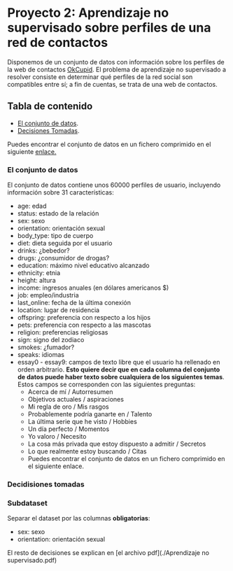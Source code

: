 # Proyecto 2: Aprendizaje no supervisado sobre perfiles de una red de contactos

Disponemos de un conjunto de datos con información sobre los perfiles de la web de contactos [OkCupid](https://www.okcupid.com/). El problema de aprendizaje no supervisado a resolver consiste en determinar qué perfiles de la red social son compatibles entre sí; a fin de cuentas, se trata de una web de contactos.

## Tabla de contenido

- [El conjunto de datos](#el-conjunto-de-datos).
- [Decisiones Tomadas](#decidisiones-tomadas).

Puedes encontrar el conjunto de datos en un fichero comprimido en el siguiente [enlace.](https://drive.upm.es/index.php/s/LkFtKeCdq9ElQZX)


### El conjunto de datos
El conjunto de datos contiene unos 60000 perfiles de usuario, incluyendo información sobre 31 características:

- age: edad
- status: estado de la relación
- sex: sexo
- orientation: orientación sexual
- body_type: tipo de cuerpo
- diet: dieta seguida por el usuario
- drinks: ¿bebedor?
- drugs: ¿consumidor de drogas?
- education: máximo nivel educativo alcanzado
- ethnicity: etnia
- height: altura
- income: ingresos anuales (en dólares americanos $)
- job: empleo/industria
- last_online: fecha de la última conexión
- location: lugar de residencia
- offspring: preferencia con respecto a los hijos
- pets: preferencia con respecto a las mascotas
- religion: preferencias religiosas
- sign: signo del zodiaco
- smokes: ¿fumador?
- speaks: idiomas
- essay0 - essay9: campos de texto libre que el usuario ha rellenado en orden arbitrario. **Esto quiere decir que en cada columna del conjunto de datos puede haber texto sobre cualquiera de los siguientes temas**. Estos campos se corresponden con las siguientes preguntas:
   - Acerca de mí / Autorresumen
   - Objetivos actuales / aspiraciones
   - Mi regla de oro / Mis rasgos
   - Probablemente podría ganarte en / Talento
   - La última serie que he visto / Hobbies
   - Un día perfecto / Momentos
   - Yo valoro / Necesito
   - La cosa más privada que estoy dispuesto a admitir / Secretos
   - Lo que realmente estoy buscando / Citas
   - Puedes encontrar el conjunto de datos en un fichero comprimido en el siguiente enlace.



### Decidisiones tomadas

### Subdataset
Separar el dataset por las columnas **obligatorias**:
- sex: sexo
- orientation: orientación sexual

El resto de decisiones se explican en [el archivo pdf](./Aprendizaje no supervisado.pdf)
